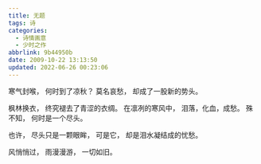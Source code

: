 ```yaml
---
title: 无题
tags: 诗
categories:
  - 诗情画意
  - 少时之作
abbrlink: 9b44950b
date: 2009-10-22 13:13:50
updated: 2022-06-26 00:23:06
---
```

寒气封喉，
何时到了凉秋？
莫名哀愁，
却成了一股新的势头。

枫林换衣，
终究褪去了青涩的衣绸。
在凛冽的寒风中，
泪落，化血，成愁。
殊不知，
何时是一个尽头。

也许，
尽头只是一颗眼眸，
可是它，
却是泪水凝结成的忧愁。

风悄悄过，
雨漫漫游，
一切如旧。
